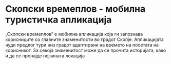 # Скопски времеплов - мобилна туристичка апликација
„Скопски времеплов“ е мобилна апликација која ги запознава корисниците со
главните знаменитости во градот Скопје. Апликацијата нуди предлог тури низ градот
адаптирани на времето на посетата на корисникот. За секоја знаменитост може да се
прочита историјата, како и да се пронајде нејзината локација
